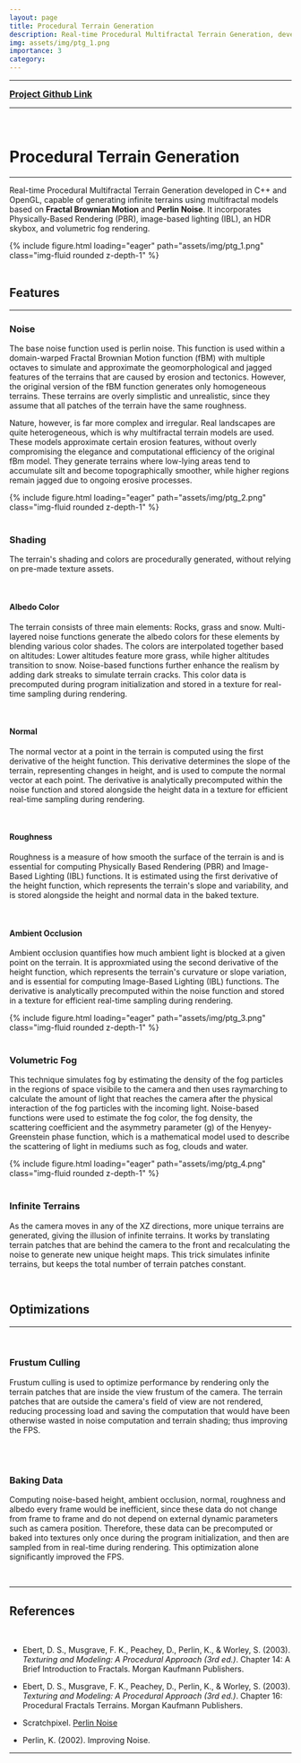 ```yaml
---
layout: page
title: Procedural Terrain Generation
description: Real-time Procedural Multifractal Terrain Generation, developed in C++/OpenGL, that generates infinite multifractal terrains using Fractal Brownian Motion and Perlin Noise. Features Physically-Based Rendering (PBR), Image-Based Lighting (IBL), HDR skybox and Volumetric Fog Rendering.
img: assets/img/ptg_1.png
importance: 3
category:
---
```


***

<span style="color:red; font-size:16px;"><a href="https://github.com/AmrHMorsy/Procedural-Terrain-Generation-OpenGL"><b>Project Github Link</b></a></span>

***

<br>

# **Procedural Terrain Generation**
***

Real-time Procedural Multifractal Terrain Generation developed in C++ and OpenGL, capable of generating infinite terrains using multifractal models based on **Fractal Brownian Motion** and **Perlin Noise**. It incorporates Physically-Based Rendering (PBR), image-based lighting (IBL), an HDR skybox, and volumetric fog rendering. 

<div class="row mt-3">
    <div class="col-sm mt-3 mt-md-0">
        {% include figure.html loading="eager" path="assets/img/ptg_1.png" class="img-fluid rounded z-depth-1" %}
    </div>
</div>

<br>

## **Features**
***

### **Noise**

The base noise function used is perlin noise. This function is used within a domain-warped Fractal Brownian Motion function (fBM) with multiple octaves to simulate and approximate the geomorphological and jagged features of the terrains that are caused by erosion and tectonics. However, the original version of the fBM function generates only homogeneous terrains. These terrains are overly simplistic and unrealistic, since they assume that all patches of the terrain have the same roughness. 

Nature, however, is far more complex and irregular. Real landscapes are quite heterogeneous, which is why multifractal terrain models are used. These models approximate certain erosion features, without overly compromising the elegance and computational efficiency of the original fBm model. They generate terrains where low-lying areas tend to accumulate silt and become topographically smoother, while higher regions remain jagged due to ongoing erosive processes.

<div class="row mt-3">
    <div class="col-sm mt-3 mt-md-0">
        {% include figure.html loading="eager" path="assets/img/ptg_2.png" class="img-fluid rounded z-depth-1" %}
    </div>
</div>

<br>

### **Shading**

The terrain's shading and colors are procedurally generated, without relying on pre-made texture assets.

<br>

#### **Albedo Color**

The terrain consists of three main elements: Rocks, grass and snow. Multi-layered noise functions generate the albedo colors for these elements by blending various color shades. The colors are interpolated together based on altitudes: Lower altitudes feature more grass, while higher altitudes transition to snow. Noise-based functions further enhance the realism by adding dark streaks to simulate terrain cracks. This color data is precomputed during program initialization and stored in a texture for real-time sampling during rendering.

<br>

#### **Normal**

The normal vector at a point in the terrain is computed using the first derivative of the height function. This derivative determines the slope of the terrain, representing changes in height, and is used to compute the normal vector at each point. The derivative is analytically precomputed within the noise function and stored alongside the height data in a texture for efficient real-time sampling during rendering.

<br>

#### **Roughness**

Roughness is a measure of how smooth the surface of the terrain is and is essential for computing Physically Based Rendering (PBR) and Image-Based Lighting (IBL) functions. It is estimated using the first derivative of the height function, which represents the terrain's slope and variability, and is stored alongside the height and normal data in the baked texture. 

<br>

#### **Ambient Occlusion** 

Ambient occlusion quantifies how much ambient light is blocked at a given point on the terrain. It is approxmiated using the second derivative of the height function, which represents the terrain's curvature or slope variation, and is essential for computing Image-Based Lighting (IBL) functions. The derivative is analytically precomputed within the noise function and stored in a texture for efficient real-time sampling during rendering.

<div class="row mt-3">
    <div class="col-sm mt-3 mt-md-0">
        {% include figure.html loading="eager" path="assets/img/ptg_3.png" class="img-fluid rounded z-depth-1" %}
    </div>
</div>

<br>

### **Volumetric Fog**

This technique simulates fog by estimating the density of the fog particles in the regions of space visibile to the camera and then uses raymarching to calculate the amount of light that reaches the camera after the physical interaction of the fog particles with the incoming light. Noise-based functions were used to estimate the fog color, the fog density, the scattering coefficient and the asymmetry parameter (g) of the Henyey-Greenstein phase function, which is a mathematical model used to describe the scattering of light in mediums such as fog, clouds and water. 

<div class="row mt-3">
    <div class="col-sm mt-3 mt-md-0">
        {% include figure.html loading="eager" path="assets/img/ptg_4.png" class="img-fluid rounded z-depth-1" %}
    </div>
</div>

<br>

### **Infinite Terrains**

As the camera moves in any of the XZ directions, more unique terrains are generated, giving the illusion of infinite terrains. It works by translating terrain patches that are behind the camera to the front and recalculating the noise to generate new unique height maps. This trick simulates infinite terrains, but keeps the total number of terrain patches constant. 

<br>

## **Optimizations**

***

<br>

### **Frustum Culling**

Frustum culling is used to optimize performance by rendering only the terrain patches that are inside the view frustum of the camera. The terrain patches that are outside the camera's field of view are not rendered, reducing processing load and saving the computation that would have been otherwise wasted in noise computation and terrain shading; thus improving the FPS. 

<br>

<br>

### **Baking Data**

Computing noise-based height, ambient occlusion, normal, roughness and albedo every frame would be inefficient, since these data do not change from frame to frame and do not depend on external dynamic parameters such as camera position. Therefore, these data can be precomputed or baked into textures only once during the program initialization, and then are sampled from in real-time during rendering. This optimization alone significantly improved the FPS. 


<br>

*** 

## **References**
<br>

- Ebert, D. S., Musgrave, F. K., Peachey, D., Perlin, K., & Worley, S. (2003). *Texturing and Modeling: A Procedural Approach (3rd ed.)*. Chapter 14: A Brief Introduction to Fractals. Morgan Kaufmann Publishers.
  
- Ebert, D. S., Musgrave, F. K., Peachey, D., Perlin, K., & Worley, S. (2003). *Texturing and Modeling: A Procedural Approach (3rd ed.)*. Chapter 16: Procedural Fractals Terrains. Morgan Kaufmann Publishers.

- Scratchpixel. [Perlin Noise](https://www.scratchapixel.com/lessons/procedural-generation-virtual-worlds/perlin-noise-part-2/perlin-noise.html)

- Perlin, K. (2002). Improving Noise.

*** 

<br>
